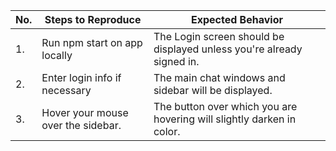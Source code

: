 | No. | Steps to Reproduce                 | Expected Behavior                                                     |
|-----|------------------------------------|-----------------------------------------------------------------------|
| 1.  | Run npm start on app locally       | The Login screen should be displayed unless you're already signed in. |
| 2.  | Enter login info if necessary      | The main chat windows and sidebar will be displayed.                  |
| 3.  | Hover your mouse over the sidebar. | The button over which you are hovering will slightly darken in color. |
